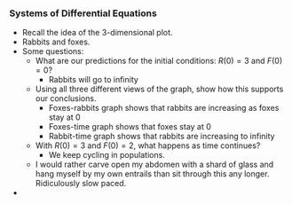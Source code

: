 ### Systems of Differential Equations
- Recall the idea of the 3-dimensional plot.
- Rabbits and foxes.
- Some questions:
	- What are our predictions for the initial conditions: $R(0)=3$ and $F(0)=0$?
		- Rabbits will go to infinity
	- Using all three different views of the graph, show how this supports our conclusions.
		- Foxes-rabbits graph shows that rabbits are increasing as foxes stay at 0
		- Foxes-time graph shows that foxes stay at 0
		- Rabbit-time graph shows that rabbits are increasing to infinity
	- With $R(0)=3$ and $F(0)=2$, what happens as time continues?
		- We keep cycling in populations.
	- I would rather carve open my abdomen with a shard of glass and hang myself by my own entrails than sit through this any longer. Ridiculously slow paced. 
- 